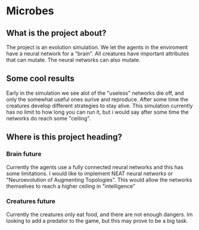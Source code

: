 # Microbes
## What is the project about?
The project is an evolution simulation. We let the agents in the enviroment 
have a neural network for a "brain". All creatures have important attributes that can mutate. 
The neural networks can also mutate.

## Some cool results
Early in the simulation we see alot of the "useless" networks die off, and only the somewhat
useful ones surive and reproduce. After some time the creatures develop different strategies
to stay alive. This simulation currently has no limit to how long you can run it,
but i would say after some time the networks do reach some "ceiling".

## Where is this project heading?

### Brain future
Currently the agents use a fully connected neural networks and this has some limitations.
I would like to implement NEAT neural networks or "Neuroevolution of Augmenting Topologies".
This would allow the networks themselves to reach a higher ceiling in "intelligence"

### Creatures future
Currently the creatures only eat food, and there are not enough dangers. 
Im looking to add a predator to the game, but this may prove to be a big task.




